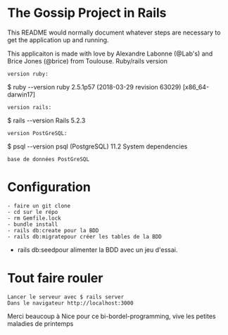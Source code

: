 # The Gossip Project in Rails

This README would normally document whatever steps are necessary to get the application up and running.

This applicaiton is made with love by Alexandre Labonne (@Lab's) and Brice Jones (@brice) from Toulouse.
Ruby/rails version

    version ruby:

$ ruby --version ruby 2.5.1p57 (2018-03-29 revision 63029) [x86_64-darwin17]

    version rails:

$ rails --version Rails 5.2.3

    version PostGreSQL:

$ psql --version psql (PostgreSQL) 11.2
System dependencies

    base de données PostGreSQL

# Configuration

    - faire un git clone 
    - cd sur le répo
    - rm Gemfile.lock 
    - bundle install
    - rails db:create pour la BDD
    - rails db:migratepour créer les tables de la BDD
  - rails db:seedpour alimenter la BDD avec un jeu d'essai.

# Tout faire rouler 

    Lancer le serveur avec $ rails server
    Dans le navigateur http://localhost:3000 

Merci beaucoup à Nice pour ce bi-bordel-programming, vive les petites maladies de printemps
